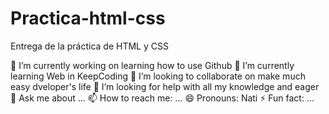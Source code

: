 # Practica-html-css
Entrega de la práctica de HTML y CSS

🔭 I’m currently working on learning how to use Github
🌱 I’m currently learning Web in KeepCoding
👯 I’m looking to collaborate on make much easy dveloper's life
🤔 I’m looking for help with all my knowledge and eager
💬 Ask me about ...
📫 How to reach me: ...
😄 Pronouns: Nati
⚡ Fun fact: ...
